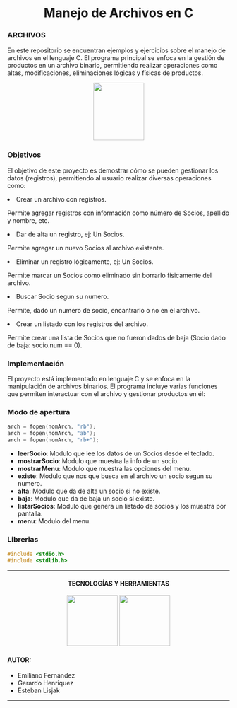 <h1 align="center">Manejo de Archivos en C</h1>

<h3>ARCHIVOS</h3>
<p>En este repositorio se encuentran ejemplos y ejercicios sobre el manejo de archivos en el lenguaje C. El programa principal se enfoca en la gestión de productos en un archivo binario, permitiendo realizar operaciones como altas, modificaciones, eliminaciones lógicas y físicas de productos.</p>

<div align="center">
	<img src="https://cdn-icons-png.flaticon.com/512/2338/2338582.png" width="115" height="130" style="margin:auto;">
</div>

<h3>Objetivos</h3>
<p>El objetivo de este proyecto es demostrar cómo se pueden gestionar los datos (registros), permitiendo al usuario realizar diversas operaciones como:</p>
<div>
	<li>Crear un archivo con registros.</li>
	<p>Permite agregar registros con información como número de Socios, apellido y nombre, etc.</p>
</div>
<div>
	<li>Dar de alta un registro, ej: Un Socios.</li>
	<p>Permite agregar un nuevo Socios al archivo existente.</p>
</div>
<div>
	<li>Eliminar un registro lógicamente, ej: Un Socios.</li>
	<p>Permite marcar un Socios como eliminado sin borrarlo físicamente del archivo.</p>
</div>
<div>
	<li>Buscar Socio segun su numero.</li>
	<p>Permite, dado un numero de socio, encantrarlo o no en el archivo.</p>
</div>
<div>
	<li>Crear un listado con los registros del archivo.</li>
	<p>Permite crear una lista de Socios que no fueron dados de baja (Socio dado de baja: socio.num == 0).</p>
</div>

<h3>Implementación</h3>
<p>El proyecto está implementado en lenguaje C y se enfoca en la manipulación de archivos binarios. El programa incluye varias funciones que permiten interactuar con el archivo y gestionar productos en él:</p>

### Modo de apertura

```c
arch = fopen(nomArch, "rb");
arch = fopen(nomArch, "ab");
arch = fopen(nomArch, "rb+");
```
<ul>
    <li><strong>leerSocio</strong>: Modulo que lee los datos de un Socios desde el teclado.</li>
    <li><strong>mostrarSocio</strong>: Modulo que muestra la info de un socio.</li>
	<li><strong>mostrarMenu</strong>: Modulo que muestra las opciones del menu.</li>
	<li><strong>existe</strong>: Modulo que nos que busca en el archivo un socio segun su numero.</li>
	<li><strong>alta</strong>: Modulo que da de alta un socio si no existe.</li>
	<li><strong>baja</strong>: Modulo que da de baja un socio si existe.</li>
	<li><strong>listarSocios</strong>: Modulo que genera un listado de socios y los muestra por pantalla.</li>
	<li><strong>menu</strong>: Modulo del menu.</li>
</ul>

### Librerias

```c
#include <stdio.h>
#include <stdlib.h>
```

---

<h4 align="center">TECNOLOGÍAS Y HERRAMIENTAS</h4>
<div align="center">
	<img src="https://www.netgen.co.za/wp-content/uploads/2022/03/C-image-for-Netgen-1024x1024.png" width="115" height="115" style="margin:auto;">
	<img src="https://upload.wikimedia.org/wikipedia/commons/thumb/9/9a/Visual_Studio_Code_1.35_icon.svg/1200px-Visual_Studio_Code_1.35_icon.svg.png" width="115" height="115" style="margin:auto;">
</div>

<h4>AUTOR:</h4>

- Emiliano Fernández
- Gerardo Henriquez
- Esteban Lisjak

---
